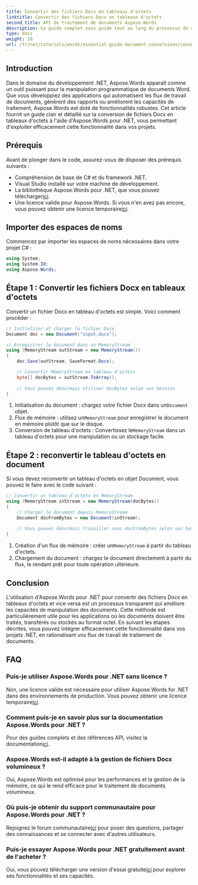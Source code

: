 ```yaml
---
title: Convertir des fichiers Docx en tableaux d'octets
linktitle: Convertir des fichiers Docx en tableaux d'octets
second_title: API de traitement de documents Aspose.Words
description: Ce guide complet vous guide tout au long du processus de conversion de fichiers Docx en tableaux d'octets et de retour en objets de document à l'aide d'Aspose.Words pour .NET.
type: docs
weight: 10
url: /fr/net/tutorials/words/essential-guide-document-conversions/convert-docx-to-byte-arrays/
---
```

## Introduction

Dans le domaine du développement .NET, Aspose.Words apparaît comme un outil puissant pour la manipulation programmatique de documents Word. Que vous développiez des applications qui automatisent les flux de travail de documents, génèrent des rapports ou améliorent les capacités de traitement, Aspose.Words est doté de fonctionnalités robustes. Cet article fournit un guide clair et détaillé sur la conversion de fichiers Docx en tableaux d'octets à l'aide d'Aspose.Words pour .NET, vous permettant d'exploiter efficacement cette fonctionnalité dans vos projets.

## Prérequis

Avant de plonger dans le code, assurez-vous de disposer des prérequis suivants :

- Compréhension de base de C# et du framework .NET.
- Visual Studio installé sur votre machine de développement.
-  La bibliothèque Aspose.Words pour .NET, que vous pouvez télécharger[ici](https://releases.aspose.com/words/net/).
-  Une licence valide pour Aspose.Words. Si vous n'en avez pas encore, vous pouvez obtenir une licence temporaire[ici](https://purchase.conholdate.com/temporary-license/).

## Importer des espaces de noms

Commencez par importer les espaces de noms nécessaires dans votre projet C# :

```csharp
using System;
using System.IO;
using Aspose.Words;
```

## Étape 1 : Convertir les fichiers Docx en tableaux d'octets

Convertir un fichier Docx en tableau d'octets est simple. Voici comment procéder :

```csharp
// Initialiser et charger le fichier Docx
Document doc = new Document("input.docx");

// Enregistrer le document dans un MemoryStream
using (MemoryStream outStream = new MemoryStream())
{
    doc.Save(outStream, SaveFormat.Docx);

    // Convertir MemoryStream en tableau d'octets
    byte[] docBytes = outStream.ToArray();
    
    // Vous pouvez désormais utiliser docBytes selon vos besoins
}
```
1.  Initialisation du document : chargez votre fichier Docx dans un`Document` objet.
2.  Flux de mémoire : utilisez un`MemoryStream` pour enregistrer le document en mémoire plutôt que sur le disque.
3.  Conversion de tableau d'octets : Convertissez le`MemoryStream` dans un tableau d'octets pour une manipulation ou un stockage facile.

## Étape 2 : reconvertir le tableau d'octets en document

Si vous devez reconvertir un tableau d'octets en objet Document, vous pouvez le faire avec le code suivant :

```csharp
// Convertir un tableau d'octets en MemoryStream
using (MemoryStream inStream = new MemoryStream(docBytes))
{
    // Charger le document depuis MemoryStream
    Document docFromBytes = new Document(inStream);
    
    // Vous pouvez désormais travailler avec docFromBytes selon vos besoins
}
```
1.  Création d'un flux de mémoire : créer un`MemoryStream` à partir du tableau d'octets.
2. Chargement du document : chargez le document directement à partir du flux, le rendant prêt pour toute opération ultérieure.

## Conclusion

L'utilisation d'Aspose.Words pour .NET pour convertir des fichiers Docx en tableaux d'octets et vice versa est un processus transparent qui améliore les capacités de manipulation des documents. Cette méthode est particulièrement utile pour les applications où les documents doivent être traités, transférés ou stockés au format octet. En suivant les étapes décrites, vous pouvez intégrer efficacement cette fonctionnalité dans vos projets .NET, en rationalisant vos flux de travail de traitement de documents.

## FAQ

### Puis-je utiliser Aspose.Words pour .NET sans licence ?
 Non, une licence valide est nécessaire pour utiliser Aspose.Words for .NET dans des environnements de production. Vous pouvez obtenir une licence temporaire[ici](https://purchase.conholdate.com/temporary-license/).

### Comment puis-je en savoir plus sur la documentation Aspose.Words pour .NET ?
 Pour des guides complets et des références API, visitez la documentation[ici](https://reference.aspose.com/words/net/).

### Aspose.Words est-il adapté à la gestion de fichiers Docx volumineux ?
Oui, Aspose.Words est optimisé pour les performances et la gestion de la mémoire, ce qui le rend efficace pour le traitement de documents volumineux.

### Où puis-je obtenir du support communautaire pour Aspose.Words pour .NET ?
 Rejoignez le forum communautaire[ici](https://forum.aspose.com/c/words/8) pour poser des questions, partager des connaissances et se connecter avec d'autres utilisateurs.

### Puis-je essayer Aspose.Words pour .NET gratuitement avant de l'acheter ?
 Oui, vous pouvez télécharger une version d'essai gratuite[ici](https://releases.aspose.com/) pour explorer ses fonctionnalités et ses capacités.